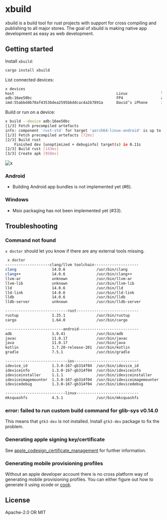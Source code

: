 # xbuild
xbuild is a build tool for rust projects with support for cross compiling and publishing to all
major stores. The goal of xbuild is making native app development as easy as web development.

## Getting started
Install `xbuild`:
```sh
cargo install xbuild
```

List connected devices:
```sh
x devices
host                                              Linux               linux x64           Arch Linux 5.16.10-arch1-1
adb:16ee50bc                                      FP4                 android arm64       Android 11 (API 30)
imd:55abbd4b70af4353bdea2595bbddcac4a2b7891a      David’s iPhone      ios arm64           iPhone OS 15.3.1
```

Build or run on a device:
```sh
x build --device adb:16ee50bc
[1/3] Fetch precompiled artefacts
info: component 'rust-std' for target 'aarch64-linux-android' is up to date
[1/3] Fetch precompiled artefacts [72ms]
[2/3] Build rust
    Finished dev [unoptimized + debuginfo] target(s) in 0.11s
[2/3] Build rust [143ms]
[3/3] Create apk [958ms]
```

![x](https://user-images.githubusercontent.com/741807/162616805-30b48faa-84f0-4fec-851a-4c94fd35c6bd.png)

### Android
 - Building Android app bundles is not implemented yet (#6).

### Windows
 - Msix packaging has not been implemented yet (#33).

## Troubleshooting

### Command not found
`x doctor` should let you know if there are any external tools missing.

```sh
 x doctor
--------------------clang/llvm toolchain--------------------
clang                14.0.6              /usr/bin/clang
clang++              14.0.6              /usr/bin/clang++
llvm-ar              unknown             /usr/bin/llvm-ar
llvm-lib             unknown             /usr/bin/llvm-lib
lld                  14.0.6              /usr/bin/lld
lld-link             14.0.6              /usr/bin/lld-link
lldb                 14.0.6              /usr/bin/lldb
lldb-server          unknown             /usr/bin/lldb-server

----------------------------rust----------------------------
rustup               1.25.1              /usr/bin/rustup
cargo                1.64.0              /usr/bin/cargo

--------------------------android---------------------------
adb                  1.0.41              /usr/bin/adb
javac                11.0.17             /usr/bin/javac
java                 11.0.17             /usr/bin/java
kotlin               1.7.20-release-201  /usr/bin/kotlin
gradle               7.5.1               /usr/bin/gradle

----------------------------ios-----------------------------
idevice_id           1.3.0-167-gb314f04  /usr/bin/idevice_id
ideviceinfo          1.3.0-167-gb314f04  /usr/bin/ideviceinfo
ideviceinstaller     1.1.1               /usr/bin/ideviceinstaller
ideviceimagemounter  1.3.0-167-gb314f04  /usr/bin/ideviceimagemounter
idevicedebug         1.3.0-167-gb314f04  /usr/bin/idevicedebug

---------------------------linux----------------------------
mksquashfs           4.5.1               /usr/bin/mksquashfs
```

### error: failed to run custom build command for glib-sys v0.14.0
This means that `gtk3-dev` is not installed. Install `gtk3-dev` package to fix the problem.

### Generating apple signing key/certificate
See [apple_codesign_certificate_management](https://github.com/indygreg/apple-platform-rs/blob/main/apple-codesign/docs/apple_codesign_certificate_management.rst) for further information.

### Generating mobile provisioning profiles
Without an apple developer account there is no cross platform way of generating mobile provisioning
profiles. You can either figure out how to generate it using xcode or [cook](https://github.com/n3d1117/cook).

## License
Apache-2.0 OR MIT
